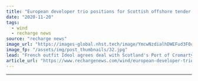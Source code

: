 ```yaml
---
title: "European developer trio positions for Scottish offshore tender with fabrication yard plan"
date: "2020-11-20"
tags: 
  - wind
  - recharge news
source: "recharge news"
image_url: "https://images-global.nhst.tech/image/YmcwNzdialhDWEFud3F0c0VtSDBTODNGd0UwUHVUYUJHYlhlOWRlMlJQTT0=/nhst/binary/40543c43dd4109af55442ce4b571b436"
image_fp: "/assets/img/post_thumbnails/32.jpg"
lead: "French outfit Ideol agrees deal with Scotland's Port of Cromarty Firth for floating concrete hull manufacturing site for ScotWind"
article_url: "https://www.rechargenews.com/wind/european-developer-trio-positions-for-scottish-offshore-tender-with-fabrication-yard-plan/2-1-916461"
---
```


---
